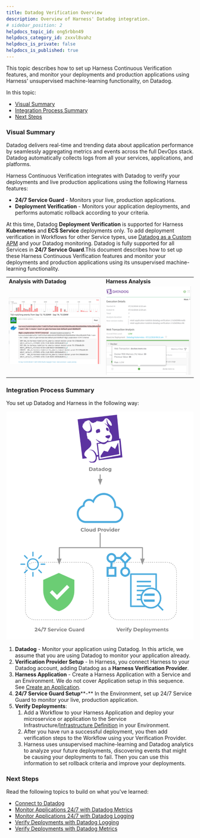 ```yaml
---
title: Datadog Verification Overview
description: Overview of Harness' Datadog integration.
# sidebar_position: 2
helpdocs_topic_id: ong5rbbn49
helpdocs_category_id: zxxvl8vahz
helpdocs_is_private: false
helpdocs_is_published: true
---
```


This topic describes how to set up Harness Continuous Verification features, and monitor your deployments and production applications using Harness' unsupervised machine-learning functionality, on Datadog.

In this topic:

* [Visual Summary](#visual_summary)
* [Integration Process Summary](#integration_process_summary)
* [Next Steps](#next_steps)

### Visual Summary

Datadog delivers real-time and trending data about application performance by seamlessly aggregating metrics and events across the full DevOps stack. Datadog automatically collects logs from all your services, applications, and platforms.

Harness Continuous Verification integrates with Datadog to verify your deployments and live production applications using the following Harness features:

* **24/7 Service Guard** - Monitors your live, production applications.
* **Deployment Verification** - Monitors your application deployments, and performs automatic rollback according to your criteria.

At this time, Datadog **Deployment Verification** is supported for Harness **Kubernetes** and **ECS Service** deployments only. To add deployment verification in Workflows for other Service types, use [Datadog as a Custom APM](../../custom-metrics-and-logs-verification/connect-to-datadog-as-a-custom-apm.md) and your Datadog monitoring. Datadog is fully supported for all Services in **24/7 Service Guard**.This document describes how to set up these Harness Continuous Verification features and monitor your deployments and production applications using its unsupervised machine-learning functionality.



|  |  |
| --- | --- |
| **Analysis with Datadog** | **Harness Analysis** |
| ![](./static/datadog-left.png) | ![](./static/datadog-right.png) |

### Integration Process Summary

You set up Datadog and Harness in the following way:

![](./static/datadog-verification-overview-08.png)

1. **Datadog** - Monitor your application using Datadog. In this article, we assume that you are using Datadog to monitor your application already.
2. **​Verification Provider Setup** - In Harness, you connect Harness to your Datadog account, adding Datadog as a **Harness Verification Provider**.
3. **Harness Application** - Create a Harness Application with a Service and an Environment. We do not cover Application setup in this sequence. See [Create an Application](../../../model-cd-pipeline/applications/application-configuration.md).
4. **​24/7 Service Guard Setup****-** In the Environment, set up 24/7 Service Guard to monitor your live, production application.
5. ​**Verify Deployments**:
	1. Add a Workflow to your Harness Application and deploy your microservice or application to the Service Infrastructure/[Infrastructure Definition](../../../model-cd-pipeline/environments/environment-configuration.md#add-an-infrastructure-definition) in your Environment.
	2. After you have run a successful deployment, you then add verification steps to the Workflow using your Verification Provider.
	3. Harness uses unsupervised machine-learning and Datadog analytics to analyze your future deployments, discovering events that might be causing your deployments to fail. Then you can use this information to set rollback criteria and improve your deployments.

### Next Steps

Read the following topics to build on what you've learned:

* [Connect to Datadog](../../datadog-verification/1-datadog-connection-setup.md)
* [Monitor Applications 24/7 with Datadog Metrics](../../datadog-verification/monitor-applications-24-7-with-datadog-metrics.md)
* [Monitor Applications 24/7 with Datadog Logging](../../datadog-verification/2-24-7-service-guard-for-datadog.md)
* [Verify Deployments with Datadog Logging](../../datadog-verification/3-verify-deployments-with-datadog.md)
* [Verify Deployments with Datadog Metrics](../../datadog-verification/verify-deployments-with-datadog-metrics.md)


